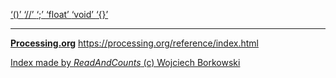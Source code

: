 [ ‘()’ ](https://processing.org/reference/parentheses.html)	[ ‘//’ ](https://processing.org/reference/comment.html)	[ ‘;’ ](https://processing.org/reference/semicolon.html)	[ ‘float’ ](https://processing.org/reference/float.html)	[ ‘void’ ](https://processing.org/reference/void.html)	[ ‘{}’ ](https://processing.org/reference/curlybraces.html)	


----
[__Processing.org__](http://Processing.org/) <https://processing.org/reference/index.html>


[Index made by _ReadAndCounts_ (c) Wojciech Borkowski](https://github.com/borkowsk/bookProcessingEN/tree/main/33_extensions/readandcounts)

